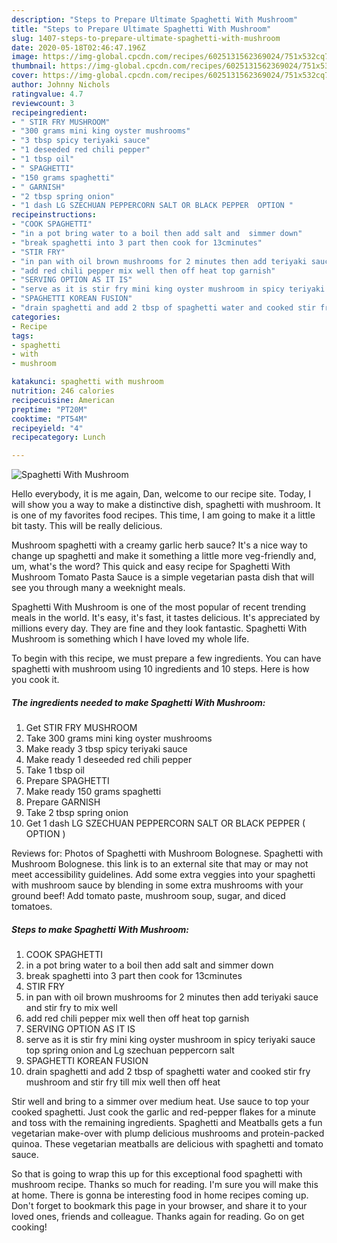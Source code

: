 ```yaml
---
description: "Steps to Prepare Ultimate Spaghetti With Mushroom"
title: "Steps to Prepare Ultimate Spaghetti With Mushroom"
slug: 1407-steps-to-prepare-ultimate-spaghetti-with-mushroom
date: 2020-05-18T02:46:47.196Z
image: https://img-global.cpcdn.com/recipes/6025131562369024/751x532cq70/spaghetti-with-mushroom-recipe-main-photo.jpg
thumbnail: https://img-global.cpcdn.com/recipes/6025131562369024/751x532cq70/spaghetti-with-mushroom-recipe-main-photo.jpg
cover: https://img-global.cpcdn.com/recipes/6025131562369024/751x532cq70/spaghetti-with-mushroom-recipe-main-photo.jpg
author: Johnny Nichols
ratingvalue: 4.7
reviewcount: 3
recipeingredient:
- " STIR FRY MUSHROOM"
- "300 grams mini king oyster mushrooms"
- "3 tbsp spicy teriyaki sauce"
- "1 deseeded red chili pepper"
- "1 tbsp oil"
- " SPAGHETTI"
- "150 grams spaghetti"
- " GARNISH"
- "2 tbsp spring onion"
- "1 dash LG SZECHUAN PEPPERCORN SALT OR BLACK PEPPER  OPTION "
recipeinstructions:
- "COOK SPAGHETTI"
- "in a pot bring water to a boil then add salt and  simmer down"
- "break spaghetti into 3 part then cook for 13cminutes"
- "STIR FRY"
- "in pan with oil brown mushrooms for 2 minutes then add teriyaki sauce and stir fry to mix well"
- "add red chili pepper mix well then off heat top garnish"
- "SERVING OPTION AS IT IS"
- "serve as it is stir fry mini king oyster mushroom in spicy teriyaki sauce top spring onion and Lg szechuan peppercorn salt"
- "SPAGHETTI KOREAN FUSION"
- "drain spaghetti and add 2 tbsp of spaghetti water and cooked stir fry  mushroom and stir fry till mix well then off heat"
categories:
- Recipe
tags:
- spaghetti
- with
- mushroom

katakunci: spaghetti with mushroom 
nutrition: 246 calories
recipecuisine: American
preptime: "PT20M"
cooktime: "PT54M"
recipeyield: "4"
recipecategory: Lunch

---
```



![Spaghetti With Mushroom](https://img-global.cpcdn.com/recipes/6025131562369024/751x532cq70/spaghetti-with-mushroom-recipe-main-photo.jpg)

Hello everybody, it is me again, Dan, welcome to our recipe site. Today, I will show you a way to make a distinctive dish, spaghetti with mushroom. It is one of my favorites food recipes. This time, I am going to make it a little bit tasty. This will be really delicious.

Mushroom spaghetti with a creamy garlic herb sauce? It&#39;s a nice way to change up spaghetti and make it something a little more veg-friendly and, um, what&#39;s the word? This quick and easy recipe for Spaghetti With Mushroom Tomato Pasta Sauce is a simple vegetarian pasta dish that will see you through many a weeknight meals.

Spaghetti With Mushroom is one of the most popular of recent trending meals in the world. It's easy, it's fast, it tastes delicious. It's appreciated by millions every day. They are fine and they look fantastic. Spaghetti With Mushroom is something which I have loved my whole life.


To begin with this recipe, we must prepare a few ingredients. You can have spaghetti with mushroom using 10 ingredients and 10 steps. Here is how you cook it.

<!--inarticleads1-->

##### The ingredients needed to make Spaghetti With Mushroom:

1. Get  STIR FRY MUSHROOM
1. Take 300 grams mini king oyster mushrooms
1. Make ready 3 tbsp spicy teriyaki sauce
1. Make ready 1 deseeded red chili pepper
1. Take 1 tbsp oil
1. Prepare  SPAGHETTI
1. Make ready 150 grams spaghetti
1. Prepare  GARNISH
1. Take 2 tbsp spring onion
1. Get 1 dash LG SZECHUAN PEPPERCORN SALT OR BLACK PEPPER ( OPTION )


Reviews for: Photos of Spaghetti with Mushroom Bolognese. Spaghetti with Mushroom Bolognese. this link is to an external site that may or may not meet accessibility guidelines. Add some extra veggies into your spaghetti with mushroom sauce by blending in some extra mushrooms with your ground beef! Add tomato paste, mushroom soup, sugar, and diced tomatoes. 

<!--inarticleads2-->

##### Steps to make Spaghetti With Mushroom:

1. COOK SPAGHETTI
1. in a pot bring water to a boil then add salt and  simmer down
1. break spaghetti into 3 part then cook for 13cminutes
1. STIR FRY
1. in pan with oil brown mushrooms for 2 minutes then add teriyaki sauce and stir fry to mix well
1. add red chili pepper mix well then off heat top garnish
1. SERVING OPTION AS IT IS
1. serve as it is stir fry mini king oyster mushroom in spicy teriyaki sauce top spring onion and Lg szechuan peppercorn salt
1. SPAGHETTI KOREAN FUSION
1. drain spaghetti and add 2 tbsp of spaghetti water and cooked stir fry  mushroom and stir fry till mix well then off heat


Stir well and bring to a simmer over medium heat. Use sauce to top your cooked spaghetti. Just cook the garlic and red-pepper flakes for a minute and toss with the remaining ingredients. Spaghetti and Meatballs gets a fun vegetarian make-over with plump delicious mushrooms and protein-packed quinoa. These vegetarian meatballs are delicious with spaghetti and tomato sauce. 

So that is going to wrap this up for this exceptional food spaghetti with mushroom recipe. Thanks so much for reading. I'm sure you will make this at home. There is gonna be interesting food in home recipes coming up. Don't forget to bookmark this page in your browser, and share it to your loved ones, friends and colleague. Thanks again for reading. Go on get cooking!
